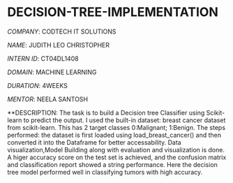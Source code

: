 # DECISION-TREE-IMPLEMENTATION

*COMPANY*: CODTECH IT SOLUTIONS

*NAME*: JUDITH LEO CHRISTOPHER

*INTERN ID*: CT04DL1408

*DOMAIN*: MACHINE LEARNING

*DURATION*: 4WEEKS

*MENTOR*: NEELA SANTOSH

**DESCRIPTION: The task is to build a Decision tree Classifier using Scikit-learn to predict the output. I used the built-in dataset: breast cancer dataset from scikit-learn. This has 2 target classes 0:Malignant; 1:Benign. The steps performed: the dataset is first loaded using load_breast_cancer() and then converted it into the Dataframe for better accessability. Data visualization,Model Building along with evaluation and visualization is done. A higer accuracy score on the test set is achieved, and the confusion matrix and classification report showed a string performance. Here the decision tree model performed well in classifying tumors with high accuracy.
